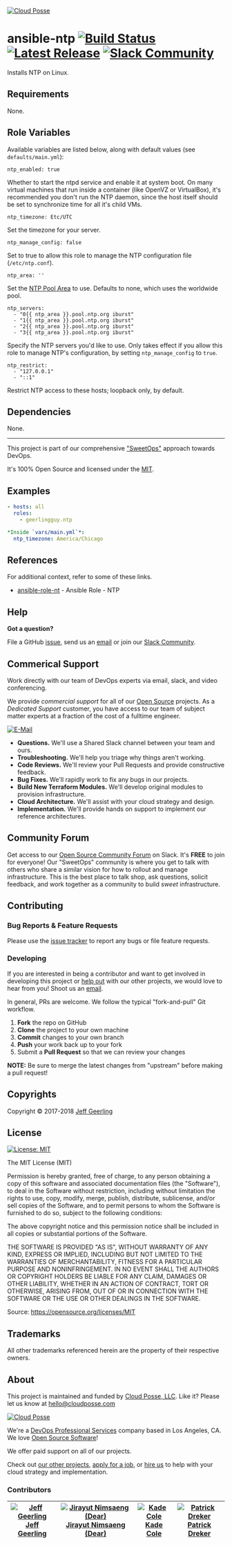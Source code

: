 <!-- This file was automatically generated by the `build-harness`. Make all changes to `README.yaml` and run `make readme` to rebuild this file. -->

[![Cloud Posse](https://cloudposse.com/logo-300x69.svg)](https://cloudposse.com)

# ansible-ntp [![Build Status](https://travis-ci.org/cloudposse/ansible-ntp.svg?branch=master)](https://travis-ci.org/cloudposse/ansible-ntp) [![Latest Release](https://img.shields.io/github/release/cloudposse/ansible-ntp.svg)](https://travis-ci.org/cloudposse/ansible-ntp/releases) [![Slack Community](https://slack.cloudposse.com/badge.svg)](https://slack.cloudposse.com)


Installs NTP on Linux.

## Requirements

None.

## Role Variables

Available variables are listed below, along with default values (see `defaults/main.yml`):

    ntp_enabled: true

Whether to start the ntpd service and enable it at system boot. On many virtual machines that run inside a container (like OpenVZ or VirtualBox), it's recommended you don't run the NTP daemon, since the host itself should be set to synchronize time for all it's child VMs.

    ntp_timezone: Etc/UTC

Set the timezone for your server.

    ntp_manage_config: false

Set to true to allow this role to manage the NTP configuration file (`/etc/ntp.conf`).

    ntp_area: ''

Set the [NTP Pool Area](http://support.ntp.org/bin/view/Servers/NTPPoolServers) to use. Defaults to none, which uses the worldwide pool.

    ntp_servers:
      - "0{{ ntp_area }}.pool.ntp.org iburst"
      - "1{{ ntp_area }}.pool.ntp.org iburst"
      - "2{{ ntp_area }}.pool.ntp.org iburst"
      - "3{{ ntp_area }}.pool.ntp.org iburst"

Specify the NTP servers you'd like to use. Only takes effect if you allow this role to manage NTP's configuration, by setting `ntp_manage_config` to `true`.

    ntp_restrict:
      - "127.0.0.1"
      - "::1"

Restrict NTP access to these hosts; loopback only, by default.

## Dependencies

None.


---

This project is part of our comprehensive ["SweetOps"](https://docs.cloudposse.com) approach towards DevOps. 




It's 100% Open Source and licensed under the [MIT](LICENSE).












## Examples

```yaml
- hosts: all
  roles:
    - geerlingguy.ntp

*Inside `vars/main.yml`*:
  ntp_timezone: America/Chicago
```






## References

For additional context, refer to some of these links. 

- [ansible-role-nt](https://github.com/geerlingguy/ansible-role-ntp) - Ansible Role - NTP


## Help

**Got a question?**

File a GitHub [issue](https://github.com/cloudposse/ansible-ntp/issues), send us an [email][email] or join our [Slack Community][slack].

## Commerical Support

Work directly with our team of DevOps experts via email, slack, and video conferencing. 

We provide *commercial support* for all of our [Open Source][github] projects. As a *Dedicated Support* customer, you have access to our team of subject matter experts at a fraction of the cost of a fulltime engineer. 

[![E-Mail](https://img.shields.io/badge/email-hello@cloudposse.com-blue.svg)](mailto:hello@cloudposse.com)

- **Questions.** We'll use a Shared Slack channel between your team and ours.
- **Troubleshooting.** We'll help you triage why things aren't working.
- **Code Reviews.** We'll review your Pull Requests and provide constructive feedback.
- **Bug Fixes.** We'll rapidly work to fix any bugs in our projects.
- **Build New Terraform Modules.** We'll develop original modules to provision infrastructure.
- **Cloud Architecture.** We'll assist with your cloud strategy and design.
- **Implementation.** We'll provide hands on support to implement our reference architectures. 


## Community Forum

Get access to our [Open Source Community Forum][slack] on Slack. It's **FREE** to join for everyone! Our "SweetOps" community is where you get to talk with others who share a similar vision for how to rollout and manage infrastructure. This is the best place to talk shop, ask questions, solicit feedback, and work together as a community to build *sweet* infrastructure.

## Contributing

### Bug Reports & Feature Requests

Please use the [issue tracker](https://github.com/cloudposse/ansible-ntp/issues) to report any bugs or file feature requests.

### Developing

If you are interested in being a contributor and want to get involved in developing this project or [help out](https://github.com/orgs/cloudposse/projects/3) with our other projects, we would love to hear from you! Shoot us an [email](mailto:hello@cloudposse.com).

In general, PRs are welcome. We follow the typical "fork-and-pull" Git workflow.

 1. **Fork** the repo on GitHub
 2. **Clone** the project to your own machine
 3. **Commit** changes to your own branch
 4. **Push** your work back up to your fork
 5. Submit a **Pull Request** so that we can review your changes

**NOTE:** Be sure to merge the latest changes from "upstream" before making a pull request!



## Copyrights

Copyright © 2017-2018 [Jeff Geerling](https://github.com/geerlingguy)








## License 

[![License: MIT](https://img.shields.io/badge/License-MIT-yellow.svg)](https://opensource.org/licenses/MIT)

The MIT License (MIT)

Permission is hereby granted, free of charge, to any person obtaining a copy
of this software and associated documentation files (the "Software"), to deal
in the Software without restriction, including without limitation the rights
to use, copy, modify, merge, publish, distribute, sublicense, and/or sell
copies of the Software, and to permit persons to whom the Software is
furnished to do so, subject to the following conditions:

The above copyright notice and this permission notice shall be included in
all copies or substantial portions of the Software.

THE SOFTWARE IS PROVIDED "AS IS", WITHOUT WARRANTY OF ANY KIND, EXPRESS OR
IMPLIED, INCLUDING BUT NOT LIMITED TO THE WARRANTIES OF MERCHANTABILITY,
FITNESS FOR A PARTICULAR PURPOSE AND NONINFRINGEMENT. IN NO EVENT SHALL THE
AUTHORS OR COPYRIGHT HOLDERS BE LIABLE FOR ANY CLAIM, DAMAGES OR OTHER
LIABILITY, WHETHER IN AN ACTION OF CONTRACT, TORT OR OTHERWISE, ARISING FROM,
OUT OF OR IN CONNECTION WITH THE SOFTWARE OR THE USE OR OTHER DEALINGS IN
THE SOFTWARE.

Source: <https://opensource.org/licenses/MIT>






## Trademarks

All other trademarks referenced herein are the property of their respective owners.

## About

This project is maintained and funded by [Cloud Posse, LLC][website]. Like it? Please let us know at <hello@cloudposse.com>

[![Cloud Posse](https://cloudposse.com/logo-300x69.svg)](https://cloudposse.com)

We're a [DevOps Professional Services][hire] company based in Los Angeles, CA. We love [Open Source Software](https://github.com/cloudposse/)!

We offer paid support on all of our projects.  

Check out [our other projects][github], [apply for a job][jobs], or [hire us][hire] to help with your cloud strategy and implementation.

  [docs]: https://docs.cloudposse.com/
  [website]: https://cloudposse.com/
  [github]: https://github.com/cloudposse/
  [jobs]: https://cloudposse.com/jobs/
  [hire]: https://cloudposse.com/contact/
  [slack]: https://slack.cloudposse.com/
  [linkedin]: https://www.linkedin.com/company/cloudposse
  [twitter]: https://twitter.com/cloudposse/
  [email]: mailto:hello@cloudposse.com


### Contributors

|  [![Jeff Geerling][geerlingguy_avatar]][geerlingguy_homepage]<br/>[Jeff Geerling][geerlingguy_homepage] | [![Jirayut Nimsaeng (Dear)][winggundamth_avatar]][winggundamth_homepage]<br/>[Jirayut Nimsaeng (Dear)][winggundamth_homepage] | [![Kade Cole][kadecole_avatar]][kadecole_homepage]<br/>[Kade Cole][kadecole_homepage] | [![Patrick Dreker][pdreker_avatar]][pdreker_homepage]<br/>[Patrick Dreker][pdreker_homepage] |
|---|---|---|---|

  [geerlingguy_homepage]: https://github.com/geerlingguy
  [geerlingguy_avatar]: https://github.com/geerlingguy.png?size=150
  [winggundamth_homepage]: https://github.com/winggundamth
  [winggundamth_avatar]: https://github.com/winggundamth.png?size=150
  [kadecole_homepage]: https://github.com/kadecole
  [kadecole_avatar]: https://github.com/kadecole.png?size=150
  [pdreker_homepage]: https://github.com/pdreker
  [pdreker_avatar]: https://github.com/pdreker.png?size=150


